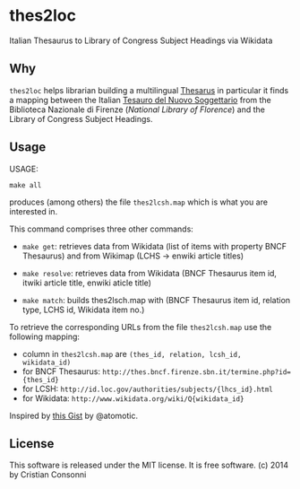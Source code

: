 thes2loc
========

Italian Thesaurus to Library of Congress Subject Headings via Wikidata

Why
---

`thes2loc` helps librarian building a multilingual 
[Thesarus](http://en.wikipedia.org/wiki/Thesaurus) in particular it finds
a mapping between the Italian 
[Tesauro del Nuovo Soggettario](http://thes.bncf.firenze.sbn.it)
from the Biblioteca Nazionale di Firenze (_National Library of Florence_)
and the Library of Congress Subject Headings.


Usage
------
USAGE:

`make all`

produces (among others) the file `thes2lcsh.map` which is what you are
interested in.

This command comprises three other commands:

* `make get`: retrieves data from Wikidata (list of items with property BNCF
Thesaurus) and from Wikimap (LCHS -> enwiki article titles)

* `make resolve`: retrieves data from Wikidata (BNCF Thesaurus item id, itwiki
article title, enwiki aticle title)

* `make match`: builds thes2lsch.map with (BNCF Thesaurus item id, relation
type, LCHS id, Wikidata item no.)

To retrieve the corresponding URLs from the file `thes2lcsh.map` use the 
following mapping:

* column in  `thes2lcsh.map` are  `(thes_id, relation, lcsh_id, wikidata_id)`
* for BNCF Thesaurus: 
  `http://thes.bncf.firenze.sbn.it/termine.php?id={thes_id}`
* for LCSH: `http://id.loc.gov/authorities/subjects/{lhcs_id}.html`
* for Wikidata: `http://www.wikidata.org/wiki/Q{wikidata_id}`

Inspired by [this Gist](https://gist.github.com/atomotic/7229203)
by @atomotic.

License
-------

This software is released under the MIT license. It is free software.
(c) 2014 by Cristian Consonni